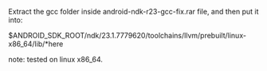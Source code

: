 Extract the gcc folder inside android-ndk-r23-gcc-fix.rar file, and then put it into:

$ANDROID_SDK_ROOT/ndk/23.1.7779620/toolchains/llvm/prebuilt/linux-x86_64/lib/*here

note: tested on linux x86_64.
